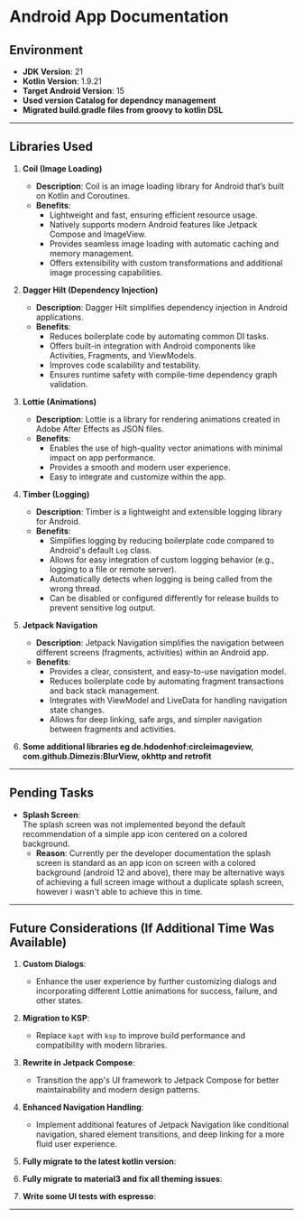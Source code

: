 # Android App Documentation

## Environment

- **JDK Version**: 21  
- **Kotlin Version**: 1.9.21  
- **Target Android Version**: 15  
- **Used version Catalog for dependncy management**
- **Migrated build.gradle files from groovy to kotlin DSL**

---

## Libraries Used

1. **Coil (Image Loading)**  
   - **Description**: Coil is an image loading library for Android that’s built on Kotlin and Coroutines.  
   - **Benefits**:  
     - Lightweight and fast, ensuring efficient resource usage.  
     - Natively supports modern Android features like Jetpack Compose and ImageView.  
     - Provides seamless image loading with automatic caching and memory management.  
     - Offers extensibility with custom transformations and additional image processing capabilities.  

2. **Dagger Hilt (Dependency Injection)**  
   - **Description**: Dagger Hilt simplifies dependency injection in Android applications.  
   - **Benefits**:  
     - Reduces boilerplate code by automating common DI tasks.  
     - Offers built-in integration with Android components like Activities, Fragments, and ViewModels.  
     - Improves code scalability and testability.  
     - Ensures runtime safety with compile-time dependency graph validation.  

3. **Lottie (Animations)**  
   - **Description**: Lottie is a library for rendering animations created in Adobe After Effects as JSON files.  
   - **Benefits**:  
     - Enables the use of high-quality vector animations with minimal impact on app performance.  
     - Provides a smooth and modern user experience.   
     - Easy to integrate and customize within the app.  

4. **Timber (Logging)**  
   - **Description**: Timber is a lightweight and extensible logging library for Android.  
   - **Benefits**:  
     - Simplifies logging by reducing boilerplate code compared to Android's default `Log` class.  
     - Allows for easy integration of custom logging behavior (e.g., logging to a file or remote server).  
     - Automatically detects when logging is being called from the wrong thread.  
     - Can be disabled or configured differently for release builds to prevent sensitive log output.  

5. **Jetpack Navigation**  
   - **Description**: Jetpack Navigation simplifies the navigation between different screens (fragments, activities) within an Android app.  
   - **Benefits**:  
     - Provides a clear, consistent, and easy-to-use navigation model.  
     - Reduces boilerplate code by automating fragment transactions and back stack management.  
     - Integrates with ViewModel and LiveData for handling navigation state changes.  
     - Allows for deep linking, safe args, and simpler navigation between fragments and activities.

6. **Some additional libraries eg de.hdodenhof:circleimageview, com.github.Dimezis:BlurView, okhttp and retrofit**

---

## Pending Tasks

- **Splash Screen**:  
  The splash screen was not implemented beyond the default recommendation of a simple app icon centered on a colored background.  
  - **Reason**: Currently per the developer documentation the splash screen is standard as an app icon on screen with a colored background (android 12 and above), there may be alternative ways of achieving a full screen image without a duplicate splash screen, however i wasn't able to achieve this in time.

---

## Future Considerations (If Additional Time Was Available)

1. **Custom Dialogs**:  
   - Enhance the user experience by further customizing dialogs and incorporating different Lottie animations for success, failure, and other states.

2. **Migration to KSP**:  
   - Replace `kapt` with `ksp` to improve build performance and compatibility with modern libraries.

3. **Rewrite in Jetpack Compose**:  
   - Transition the app's UI framework to Jetpack Compose for better maintainability and modern design patterns.

4. **Enhanced Navigation Handling**:  
   - Implement additional features of Jetpack Navigation like conditional navigation, shared element transitions, and deep linking for a more fluid user experience.

5. **Fully migrate to the latest kotlin version**:  

6. **Fully migrate to material3 and fix all theming issues**:

7. **Write some UI tests with espresso**:

---


